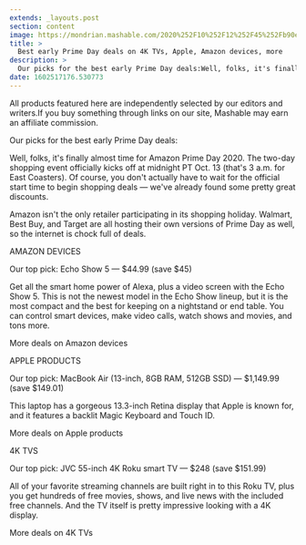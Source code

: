 ```yaml
--- 
extends: _layouts.post 
section: content 
image: https://mondrian.mashable.com/2020%252F10%252F12%252F45%252Fb90eda4006c9496aa615a7bdfb846587.1b5e2.png%252F1200x630.png?signature=n7k9SjtnXpY3vfbmqu_DGtR39oI= 
title: > 
  Best early Prime Day deals on 4K TVs, Apple, Amazon devices, more 
description: > 
  Our picks for the best early Prime Day deals:Well, folks, it's finally almost time for Amazon Prime Day 2020.The two-day shopping event officially kicks off at midnight PT Oct. 13 (that's 3 a.m. for East Coasters).Of course, you don't actually have to wait for the official start time to begin shopping deals — we've already found some pretty great discounts.Walmart, Best Buy, and Target are all hosting their own versions of Prime Day as well, so the internet is chock full of deals.AMAZON DEVICESOur top pick: Echo Show 5 — $44.99 (save $45)Get all the smart home power of Alexa, plus a video screen with the Echo Show 5. 
date: 1602517176.530773 
--- 
```

All products featured here are independently selected by our editors and writers.If you buy something through links on our site, Mashable may earn an affiliate commission.

Our picks for the best early Prime Day deals:

Well, folks, it's finally almost time for Amazon Prime Day 2020. The two-day shopping event officially kicks off at midnight PT Oct. 13 (that's 3 a.m. for East Coasters). Of course, you don't actually have to wait for the official start time to begin shopping deals — we've already found some pretty great discounts.

Amazon isn't the only retailer participating in its shopping holiday. Walmart, Best Buy, and Target are all hosting their own versions of Prime Day as well, so the internet is chock full of deals.

AMAZON DEVICES

Our top pick: Echo Show 5 — $44.99 (save $45)

Get all the smart home power of Alexa, plus a video screen with the Echo Show 5. This is not the newest model in the Echo Show lineup, but it is the most compact and the best for keeping on a nightstand or end table. You can control smart devices, make video calls, watch shows and movies, and tons more.

More deals on Amazon devices

APPLE PRODUCTS

Our top pick: MacBook Air (13-inch, 8GB RAM, 512GB SSD) — $1,149.99 (save $149.01)

This laptop has a gorgeous 13.3-inch Retina display that Apple is known for, and it features a backlit Magic Keyboard and Touch ID.

More deals on Apple products





4K TVS

Our top pick: JVC 55-inch 4K Roku smart TV — $248 (save $151.99)

All of your favorite streaming channels are built right in to this Roku TV, plus you get hundreds of free movies, shows, and live news with the included free channels. And the TV itself is pretty impressive looking with a 4K display.

More deals on 4K TVs



